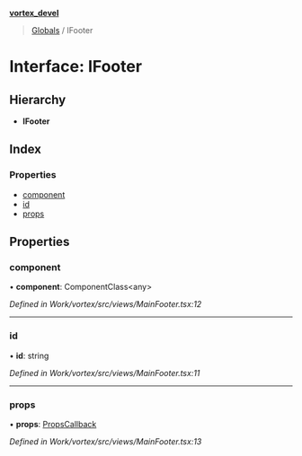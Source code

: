 **[vortex_devel](../README.md)**

> [Globals](../globals.md) / IFooter

# Interface: IFooter

## Hierarchy

* **IFooter**

## Index

### Properties

* [component](ifooter.md#component)
* [id](ifooter.md#id)
* [props](ifooter.md#props)

## Properties

### component

•  **component**: ComponentClass\<any>

*Defined in Work/vortex/src/views/MainFooter.tsx:12*

___

### id

•  **id**: string

*Defined in Work/vortex/src/views/MainFooter.tsx:11*

___

### props

•  **props**: [PropsCallback](../globals.md#propscallback)

*Defined in Work/vortex/src/views/MainFooter.tsx:13*
